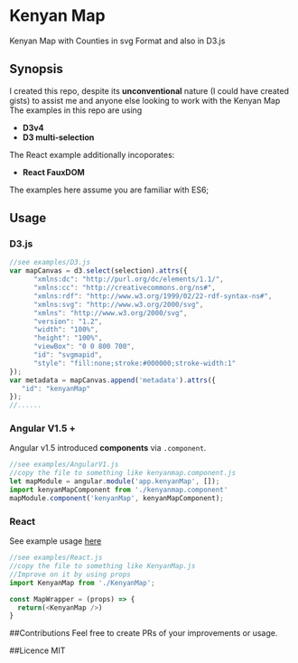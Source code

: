 # Kenyan Map
Kenyan Map with Counties in svg Format and also in D3.js 

## Synopsis
I created this repo, despite its **unconventional** nature (I could have created gists) to assist me and anyone else looking to work with the Kenyan Map
The examples in this repo are using
- **D3v4**
- **D3 multi-selection**

The React example additionally incoporates:
- **React FauxDOM**

The examples here assume you are familiar with ES6;

## Usage 

### D3.js

```javascript
//see examples/D3.js
var mapCanvas = d3.select(selection).attrs({
      "xmlns:dc": "http://purl.org/dc/elements/1.1/",
      "xmlns:cc": "http://creativecommons.org/ns#",
      "xmlns:rdf": "http://www.w3.org/1999/02/22-rdf-syntax-ns#",
      "xmlns:svg": "http://www.w3.org/2000/svg",
      "xmlns": "http://www.w3.org/2000/svg",
      "version": "1.2",
      "width": "100%",
      "height": "100%",
      "viewBox": "0 0 800 700",
      "id": "svgmapid",
      "style": "fill:none;stroke:#000000;stroke-width:1"
});
var metadata = mapCanvas.append('metadata').attrs({
   "id": "kenyanMap"
});
//......
```
### Angular V1.5 +
Angular v1.5 introduced **components** via `.component`.
```javascript
//see examples/AngularV1.js
//copy the file to something like kenyanmap.component.js
let mapModule = angular.module('app.kenyanMap', []);
import kenyanMapComponent from './kenyanmap.component'
mapModule.component('kenyanMap', kenyanMapComponent);
```

### React
See example usage [here](https://github.com/geofmureithi/254-Election-Predictor/blob/master/src/components/DrawMap.js)
```javascript
//see examples/React.js
//copy the file to something like KenyanMap.js
//Improve on it by using props
import KenyanMap from './KenyanMap';

const MapWrapper = (props) => {
  return(<KenyanMap />)
}
```
##Contributions
Feel free to create PRs of your improvements or usage.

##Licence
MIT



